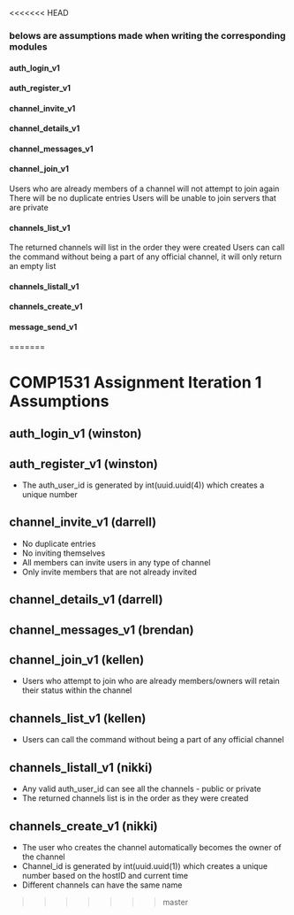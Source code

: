 <<<<<<< HEAD
### belows are assumptions made when writing the corresponding modules 

#### auth_login_v1 

#### auth_register_v1 

#### channel_invite_v1

#### channel_details_v1

#### channel_messages_v1

#### channel_join_v1
Users who are already members of a channel will not attempt to join again
There will be no duplicate entries
Users will be unable to join servers that are private

#### channels_list_v1
The returned channels will list in the order they were created
Users can call the command without being a part of any official channel, it will only return an empty list


#### channels_listall_v1

#### channels_create_v1

#### message_send_v1
=======
# COMP1531 Assignment Iteration 1 Assumptions

## auth_login_v1 (winston)

## auth_register_v1 (winston)
* The auth_user_id is generated by int(uuid.uuid(4)) which creates a unique number 

## channel_invite_v1 (darrell)
* No duplicate entries
* No inviting themselves
* All members can invite users in any type of channel
* Only invite members that are not already invited

## channel_details_v1 (darrell)

## channel_messages_v1 (brendan)

## channel_join_v1 (kellen)
* Users who attempt to join who are already members/owners will retain their status within the channel

## channels_list_v1 (kellen)
* Users can call the command without being a part of any official channel

## channels_listall_v1 (nikki)
* Any valid auth_user_id can see all the channels - public or private 
* The returned channels list is in the order as they were created 

## channels_create_v1 (nikki)
* The user who creates the channel automatically becomes the owner of the channel 
* Channel_id is generated by int(uuid.uuid(1)) which creates a unique number based on the hostID and current time 
* Different channels can have the same name 
>>>>>>> master
